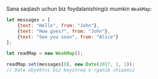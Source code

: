 
Sana saqlash uchun biz foydalanishingiz mumkin `WeakMap`:

```js
let messages = [
    {text: "Hello", from: "John"},
    {text: "How goes?", from: "John"},
    {text: "See you soon", from: "Alice"}
];

let readMap = new WeakMap();

readMap.set(messages[0], new Date(2017, 1, 1));
// Date obyektni biz keyinroq o'rganib chiqamiz
```
